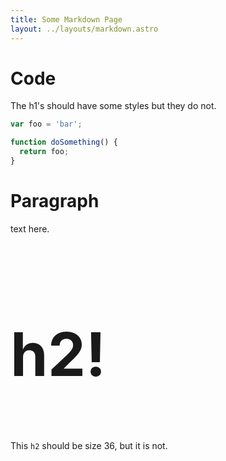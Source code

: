 ```yaml
---
title: Some Markdown Page
layout: ../layouts/markdown.astro
---
```


# Code

The h1's should have some styles but they do not.

```js
var foo = 'bar';

function doSomething() {
  return foo;
}
```

# Paragraph

text here.

## h2!

This `h2` should be size 36, but it is not.

<style>
h2 {
  font-size: 96px;
}
</style>
